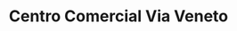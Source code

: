 ---
title: "Centro Comercial Via Veneto"
url: /valencia/centro-comercial-via-veneto/
shop: Einkaufszentrum
---